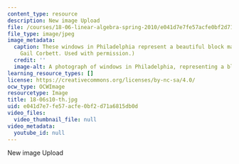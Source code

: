 ```yaml
---
content_type: resource
description: New image Upload
file: /courses/18-06-linear-algebra-spring-2010/e041d7e7fe57acfe0bf2d71a6815db0d_18-06s10-th.jpg
file_type: image/jpeg
image_metadata:
  caption: These windows in Philadelphia represent a beautiful block matrix. (Courtesy
    Gail Corbett. Used with permission.)
  credit: ''
  image-alt: A photograph of windows in Philadelphia, representing a block matrix.
learning_resource_types: []
license: https://creativecommons.org/licenses/by-nc-sa/4.0/
ocw_type: OCWImage
resourcetype: Image
title: 18-06s10-th.jpg
uid: e041d7e7-fe57-acfe-0bf2-d71a6815db0d
video_files:
  video_thumbnail_file: null
video_metadata:
  youtube_id: null
---
```

New image Upload